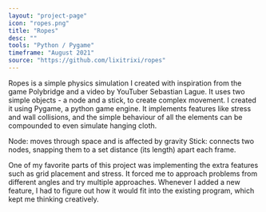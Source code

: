 ```yaml
---
layout: "project-page"
icon: "ropes.png"
title: "Ropes"
desc: ""
tools: "Python / Pygame"
timeframe: "August 2021"
source: "https://github.com/lixitrixi/ropes"
---
```

Ropes is a simple physics simulation I created with inspiration from the game Polybridge and a video by YouTuber Sebastian Lague. It uses two simple objects - a node and a stick, to create complex movement. I created it using Pygame, a python game engine. It implements features like stress and wall collisions, and the simple behaviour of all the elements can be compounded to even simulate hanging cloth.

Node: moves through space and is affected by gravity
Stick: connects two nodes, snapping them to a set distance (its length) apart each frame.

One of my favorite parts of this project was implementing the extra features such as grid placement and stress. It forced me to approach problems from different angles and try multiple approaches. Whenever I added a new feature, I had to figure out how it would fit into the existing program, which kept me thinking creatively.